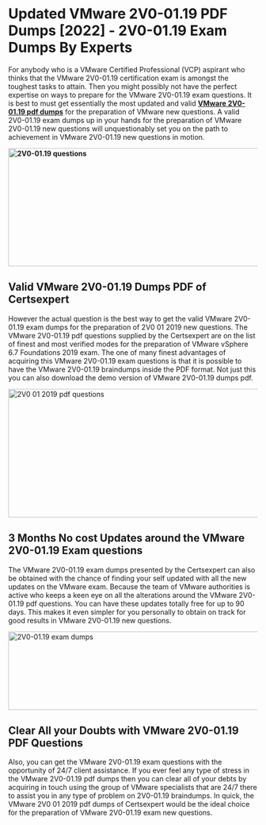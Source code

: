<h1><strong>Updated VMware 2V0-01.19 PDF Dumps [2022] - 2V0-01.19 Exam Dumps By Experts&nbsp;</strong></h1>
<p><span style="font-weight: 400;">For anybody who is a VMware Certified Professional (VCP) aspirant who thinks that the VMware 2V0-01.19 certification exam is amongst the toughest tasks to attain. Then you might possibly not have the perfect expertise on ways to prepare for the VMware 2V0-01.19 exam questions. It is best to must get essentially the most updated and valid <strong><a href="https://www.certsexpert.com/2V0-01.19-pdf-questions.html">VMware 2V0-01.19 pdf dumps</a></strong> for the preparation of VMware new questions. A valid  2V0-01.19 exam dumps up in your hands for the preparation of VMware 2V0-01.19 new questions will unquestionably set you on the path to achievement in VMware 2V0-01.19 new questions in motion.</span></p>
<p><span style="font-weight: 400;"><strong><img style="display: block; margin-left: auto; margin-right: auto;" src="https://i.ibb.co/QXh983F/73475278-2429792180625311-4586132736837681152-n.jpg" alt="2V0-01.19 questions" width="632" height="238" /></strong></span></p>
<h2><strong>Valid VMware 2V0-01.19 Dumps PDF of Certsexpert</strong></h2>
<p><span style="font-weight: 400;">However the actual question is the best way to get the valid VMware 2V0-01.19 exam dumps for the preparation of 2V0 01 2019 new questions. The VMware 2V0-01.19 pdf questions supplied by the Certsexpert are on the list of finest and most verified modes for the preparation of VMware vSphere 6.7 Foundations 2019 exam. The one of many finest advantages of acquiring this VMware 2V0-01.19 exam questions is that it is possible to have the VMware 2V0-01.19 braindumps inside the PDF format. Not just this you can also download the demo version of VMware 2V0-01.19 dumps pdf.</span></p>
<p><span style="font-weight: 400;"><img style="display: block; margin-left: auto; margin-right: auto;" src="https://i.ibb.co/Jd8hN2L/76714008-3182067705200142-8735104740007870464-n.jpg" alt="2V0 01 2019 pdf questions" width="701" height="259" /></span></p>
<h2><strong>3 Months No cost Updates around the VMware 2V0-01.19 Exam questions</strong></h2>
<p><span style="font-weight: 400;">The VMware 2V0-01.19 exam dumps presented by the Certsexpert can also be obtained with the chance of finding your self updated with all the new updates on the VMware exam. Because the team of VMware authorities is active who keeps a keen eye on all the alterations around the VMware 2V0-01.19 pdf questions. You can have these updates totally free for up to 90 days. This makes it even simpler for you personally to obtain on track for good results in VMware 2V0-01.19 new questions.</span></p>
<p><span style="font-weight: 400;"><a href="https://www.certsexpert.com/2V0-01.19-pdf-questions.html"><img style="display: block; margin-left: auto; margin-right: auto;" src="https://i.ibb.co/TMnKrkJ/75398236-424489711531572-5064688549987614720-n.jpg" alt="2V0-01.19 exam dumps" width="714" height="158" /></a></span></p>
<h2><strong>Clear All your Doubts with VMware 2V0-01.19 PDF Questions</strong></h2>
<p>Also, you can get the VMware 2V0-01.19 exam questions with the opportunity of 24/7 client assistance. If you ever feel any type of stress in the VMware 2V0-01.19 pdf dumps then you can clear all of your debts by acquiring in touch using the group of VMware specialists that are 24/7 there to assist you in any type of problem on  2V0-01.19 braindumps. In quick, the VMware 2V0 01 2019 pdf dumps of Certsexpert would be the ideal choice for the preparation of VMware 2V0-01.19 exam new questions.</p>
